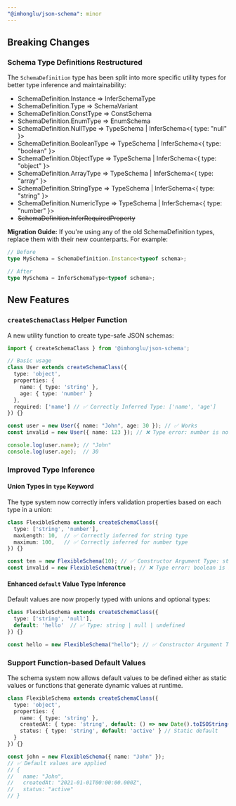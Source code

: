 ```yaml
---
"@imhonglu/json-schema": minor
---
```


## Breaking Changes

### Schema Type Definitions Restructured
The `SchemaDefinition` type has been split into more specific utility types for better type inference and maintainability:

- SchemaDefinition.Instance => InferSchemaType
- SchemaDefinition.Type => SchemaVariant
- SchemaDefinition.ConstType => ConstSchema
- SchemaDefinition.EnumType => EnumSchema
- SchemaDefinition.NullType => TypeSchema | InferSchema<{ type: "null" }>
- SchemaDefinition.BooleanType => TypeSchema |  InferSchema<{ type: "boolean" }>
- SchemaDefinition.ObjectType => TypeSchema | InferSchema<{ type: "object" }>
- SchemaDefinition.ArrayType => TypeSchema | InferSchema<{ type: "array" }>
- SchemaDefinition.StringType => TypeSchema | InferSchema<{ type: "string" }>
- SchemaDefinition.NumericType => TypeSchema | InferSchema<{ type: "number" }>
- ~~SchemaDefinition.InferRequiredProperty~~

**Migration Guide:**
If you're using any of the old SchemaDefinition types, replace them with their new counterparts. For example:
```ts
// Before
type MySchema = SchemaDefinition.Instance<typeof schema>;

// After
type MySchema = InferSchemaType<typeof schema>;
```

## New Features

### `createSchemaClass` Helper Function

A new utility function to create type-safe JSON schemas:

```ts
import { createSchemaClass } from '@imhonglu/json-schema';

// Basic usage
class User extends createSchemaClass({
  type: 'object',
  properties: {
    name: { type: 'string' },
    age: { type: 'number' }
  },
  required: ['name'] // ✅ Correctly Inferred Type: ['name', 'age']
}) {}

const user = new User({ name: "John", age: 30 }); // ✅ Works
const invalid = new User({ name: 123 }); // ❌ Type error: number is not assignable to string

console.log(user.name); // "John"
console.log(user.age);  // 30
```

### Improved Type Inference

#### Union Types in `type` Keyword
The type system now correctly infers validation properties based on each type in a union:

```ts
class FlexibleSchema extends createSchemaClass({
  type: ['string', 'number'],
  maxLength: 10,  // ✅ Correctly inferred for string type
  maximum: 100,   // ✅ Correctly inferred for number type
}) {}

const ten = new FlexibleSchema(10); // ✅ Constructor Argument Type: string | number
const invalid = new FlexibleSchema(true); // ❌ Type error: boolean is not assignable to string | number
```

#### Enhanced `default` Value Type Inference
Default values are now properly typed with unions and optional types:

```ts
class FlexibleSchema extends createSchemaClass({
  type: ['string', 'null'],
  default: 'hello'  // ✅ Type: string | null | undefined
}) {}

const hello = new FlexibleSchema("hello"); // ✅ Constructor Argument Type: string | null
```

### Support Function-based Default Values

The schema system now allows default values to be defined either as static values or functions that generate dynamic values at runtime.

```ts
class FlexibleSchema extends createSchemaClass({
  type: 'object',
  properties: {
    name: { type: 'string' },
    createdAt: { type: 'string', default: () => new Date().toISOString() }, // Dynamic default
    status: { type: 'string', default: 'active' } // Static default
  }
}) {}

const john = new FlexibleSchema({ name: "John" });
// ✅ Default values are applied
// {
//   name: "John",
//   createdAt: "2021-01-01T00:00:00.000Z",
//   status: "active"
// }
```
